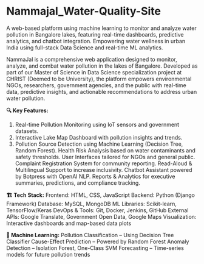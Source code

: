 # Nammajal_Water-Quality-Site
A web-based platform using machine learning to monitor and analyze water pollution in Bangalore lakes, featuring real-time dashboards, predictive analytics, and chatbot integration. Empowering water wellness in urban India using full-stack Data Science and real-time ML analytics.

NammaJal is a comprehensive web application designed to monitor, analyze, and combat water pollution in the lakes of Bangalore. Developed as part of our Master of Science in Data Science specialization project at CHRIST (Deemed to be University), the platform empowers environmental NGOs, researchers, government agencies, and the public with real-time data, predictive insights, and actionable recommendations to address urban water pollution.

**🔍 Key Features:**

1) Real-time Pollution Monitoring using IoT sensors and government datasets.
2) Interactive Lake Map Dashboard with pollution insights and trends.
3) Pollution Source Detection using Machine Learning (Decision Tree, Random Forest).
Health Risk Analysis based on water contaminants and safety thresholds.
User Interfaces tailored for NGOs and general public.
Complaint Registration System for community reporting.
Read-Aloud & Multilingual Support to increase inclusivity.
Chatbot Assistant powered by Botpress with OpenAI NLP.
Reports & Analytics for executive summaries, predictions, and compliance tracking.

**🏗️ Tech Stack:**
Frontend: HTML, CSS, JavaScript
Backend: Python (Django Framework)
Database: MySQL, MongoDB
ML Libraries: Scikit-learn, TensorFlow/Keras
DevOps & Tools: Git, Docker, Jenkins, GitHub
External APIs: Google Translate, Government Open Data, Google Maps
Visualization: Interactive dashboards and map-based data plots

**🧠 Machine Learning:**
Pollution Classification – Using Decision Tree Classifier
Cause-Effect Prediction – Powered by Random Forest
Anomaly Detection – Isolation Forest, One-Class SVM
Forecasting – Time-series models for future pollution trends
